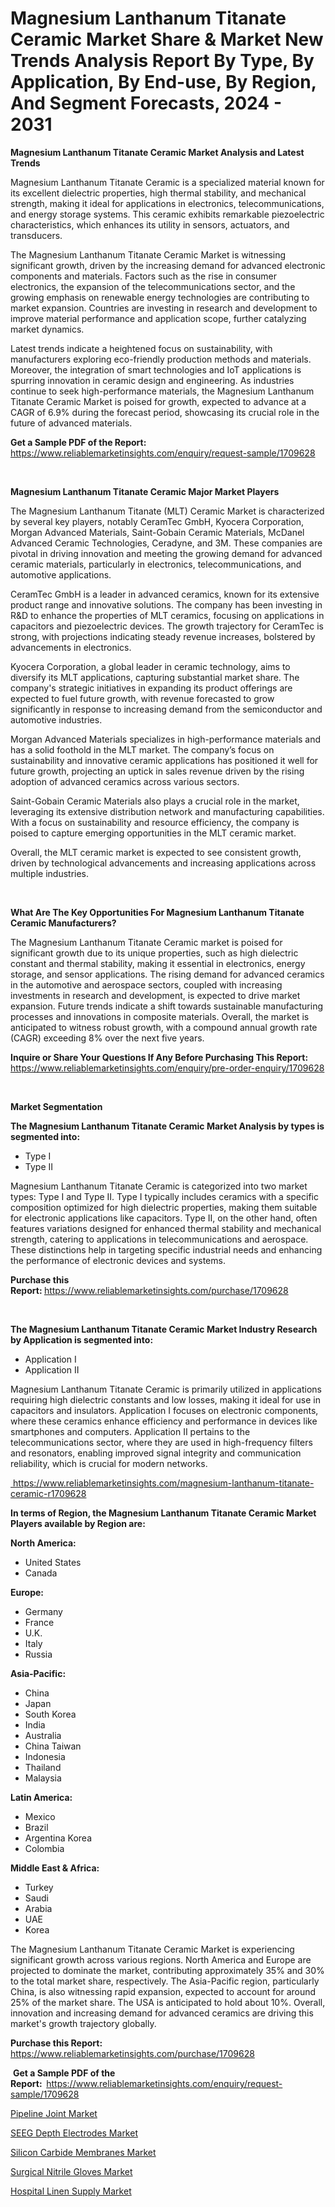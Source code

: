 <p><h1>Magnesium Lanthanum Titanate Ceramic Market Share & Market New Trends Analysis Report By Type, By Application, By End-use, By Region, And Segment Forecasts, 2024 - 2031</h1></p><p><strong>Magnesium Lanthanum Titanate Ceramic Market Analysis and Latest Trends</strong></p>
<p><p>Magnesium Lanthanum Titanate Ceramic is a specialized material known for its excellent dielectric properties, high thermal stability, and mechanical strength, making it ideal for applications in electronics, telecommunications, and energy storage systems. This ceramic exhibits remarkable piezoelectric characteristics, which enhances its utility in sensors, actuators, and transducers.</p><p>The Magnesium Lanthanum Titanate Ceramic Market is witnessing significant growth, driven by the increasing demand for advanced electronic components and materials. Factors such as the rise in consumer electronics, the expansion of the telecommunications sector, and the growing emphasis on renewable energy technologies are contributing to market expansion. Countries are investing in research and development to improve material performance and application scope, further catalyzing market dynamics.</p><p>Latest trends indicate a heightened focus on sustainability, with manufacturers exploring eco-friendly production methods and materials. Moreover, the integration of smart technologies and IoT applications is spurring innovation in ceramic design and engineering. As industries continue to seek high-performance materials, the Magnesium Lanthanum Titanate Ceramic Market is poised for growth, expected to advance at a CAGR of 6.9% during the forecast period, showcasing its crucial role in the future of advanced materials.</p></p>
<p><strong>Get a Sample PDF of the Report:&nbsp;</strong> <a href="https://www.reliablemarketinsights.com/enquiry/request-sample/1709628?utm_campaign=1584&utm_medium=2&utm_source=Github&utm_content=ia&utm_term=21102024&utm_id=magnesium-lanthanum-titanate-ceramic">https://www.reliablemarketinsights.com/enquiry/request-sample/1709628</a></p>
<p>&nbsp;</p>
<p><strong>Magnesium Lanthanum Titanate Ceramic Major Market Players</strong></p>
<p><p>The Magnesium Lanthanum Titanate (MLT) Ceramic Market is characterized by several key players, notably CeramTec GmbH, Kyocera Corporation, Morgan Advanced Materials, Saint-Gobain Ceramic Materials, McDanel Advanced Ceramic Technologies, Ceradyne, and 3M. These companies are pivotal in driving innovation and meeting the growing demand for advanced ceramic materials, particularly in electronics, telecommunications, and automotive applications.</p><p>CeramTec GmbH is a leader in advanced ceramics, known for its extensive product range and innovative solutions. The company has been investing in R&D to enhance the properties of MLT ceramics, focusing on applications in capacitors and piezoelectric devices. The growth trajectory for CeramTec is strong, with projections indicating steady revenue increases, bolstered by advancements in electronics.</p><p>Kyocera Corporation, a global leader in ceramic technology, aims to diversify its MLT applications, capturing substantial market share. The company's strategic initiatives in expanding its product offerings are expected to fuel future growth, with revenue forecasted to grow significantly in response to increasing demand from the semiconductor and automotive industries.</p><p>Morgan Advanced Materials specializes in high-performance materials and has a solid foothold in the MLT market. The company’s focus on sustainability and innovative ceramic applications has positioned it well for future growth, projecting an uptick in sales revenue driven by the rising adoption of advanced ceramics across various sectors.</p><p>Saint-Gobain Ceramic Materials also plays a crucial role in the market, leveraging its extensive distribution network and manufacturing capabilities. With a focus on sustainability and resource efficiency, the company is poised to capture emerging opportunities in the MLT ceramic market.</p><p>Overall, the MLT ceramic market is expected to see consistent growth, driven by technological advancements and increasing applications across multiple industries.</p></p>
<p>&nbsp;</p>
<p><strong>What Are The Key Opportunities For Magnesium Lanthanum Titanate Ceramic Manufacturers?</strong></p>
<p><p>The Magnesium Lanthanum Titanate Ceramic market is poised for significant growth due to its unique properties, such as high dielectric constant and thermal stability, making it essential in electronics, energy storage, and sensor applications. The rising demand for advanced ceramics in the automotive and aerospace sectors, coupled with increasing investments in research and development, is expected to drive market expansion. Future trends indicate a shift towards sustainable manufacturing processes and innovations in composite materials. Overall, the market is anticipated to witness robust growth, with a compound annual growth rate (CAGR) exceeding 8% over the next five years.</p></p>
<p><strong>Inquire or Share Your Questions If Any Before Purchasing This Report:</strong> <a href="https://www.reliablemarketinsights.com/enquiry/pre-order-enquiry/1709628?utm_campaign=1584&utm_medium=2&utm_source=Github&utm_content=ia&utm_term=21102024&utm_id=magnesium-lanthanum-titanate-ceramic">https://www.reliablemarketinsights.com/enquiry/pre-order-enquiry/1709628</a></p>
<p>&nbsp;</p>
<p><strong>Market Segmentation</strong></p>
<p><strong>The Magnesium Lanthanum Titanate Ceramic Market Analysis by types is segmented into:</strong></p>
<p><ul><li>Type I</li><li>Type II</li></ul></p>
<p><p>Magnesium Lanthanum Titanate Ceramic is categorized into two market types: Type I and Type II. Type I typically includes ceramics with a specific composition optimized for high dielectric properties, making them suitable for electronic applications like capacitors. Type II, on the other hand, often features variations designed for enhanced thermal stability and mechanical strength, catering to applications in telecommunications and aerospace. These distinctions help in targeting specific industrial needs and enhancing the performance of electronic devices and systems.</p></p>
<p><strong>Purchase this Report:&nbsp;</strong><a href="https://www.reliablemarketinsights.com/purchase/1709628?utm_campaign=1584&utm_medium=2&utm_source=Github&utm_content=ia&utm_term=21102024&utm_id=magnesium-lanthanum-titanate-ceramic">https://www.reliablemarketinsights.com/purchase/1709628</a></p>
<p>&nbsp;</p>
<p><strong>The Magnesium Lanthanum Titanate Ceramic Market Industry Research by Application is segmented into:</strong></p>
<p><ul><li>Application I</li><li>Application II</li></ul></p>
<p><p>Magnesium Lanthanum Titanate Ceramic is primarily utilized in applications requiring high dielectric constants and low losses, making it ideal for use in capacitors and insulators. Application I focuses on electronic components, where these ceramics enhance efficiency and performance in devices like smartphones and computers. Application II pertains to the telecommunications sector, where they are used in high-frequency filters and resonators, enabling improved signal integrity and communication reliability, which is crucial for modern networks.</p></p>
<p><a href="https://www.reliablemarketinsights.com/magnesium-lanthanum-titanate-ceramic-r1709628?utm_campaign=1584&utm_medium=2&utm_source=Github&utm_content=ia&utm_term=21102024&utm_id=magnesium-lanthanum-titanate-ceramic">&nbsp;https://www.reliablemarketinsights.com/magnesium-lanthanum-titanate-ceramic-r1709628</a></p>
<p><strong>In terms of Region, the Magnesium Lanthanum Titanate Ceramic Market Players available by Region are:</strong></p>
<p>
    <p> <strong> North America: </strong>
        <ul>
            <li>United States</li>
            <li>Canada</li>
        </ul>
        </p> 
    <p> <strong> Europe: </strong>
        <ul>
            <li>Germany</li>
            <li>France</li>
            <li>U.K.</li>
            <li>Italy</li>
            <li>Russia</li>
        </ul>
        </p> 
    <p> <strong> Asia-Pacific: </strong>
        <ul>
            <li>China</li>
            <li>Japan</li>
            <li>South Korea</li>
            <li>India</li>
            <li>Australia</li>
            <li>China Taiwan</li>
            <li>Indonesia</li>
            <li>Thailand</li>
            <li>Malaysia</li>
        </ul>
        </p> 
    <p> <strong> Latin America: </strong>
        <ul>
            <li>Mexico</li>
            <li>Brazil</li>
            <li>Argentina Korea</li>
            <li>Colombia</li>
        </ul>
        </p> 
    <p> <strong> Middle East & Africa: </strong>
        <ul>
            <li>Turkey</li>
            <li>Saudi</li>
            <li>Arabia</li>
            <li>UAE</li>
            <li>Korea</li>
        </ul>
    </p>
    </p>
<p><p>The Magnesium Lanthanum Titanate Ceramic Market is experiencing significant growth across various regions. North America and Europe are projected to dominate the market, contributing approximately 35% and 30% to the total market share, respectively. The Asia-Pacific region, particularly China, is also witnessing rapid expansion, expected to account for around 25% of the market share. The USA is anticipated to hold about 10%. Overall, innovation and increasing demand for advanced ceramics are driving this market's growth trajectory globally.</p></p>
<p><strong>Purchase this Report: </strong><a href="https://www.reliablemarketinsights.com/purchase/1709628?utm_campaign=1584&utm_medium=2&utm_source=Github&utm_content=ia&utm_term=21102024&utm_id=magnesium-lanthanum-titanate-ceramic">https://www.reliablemarketinsights.com/purchase/1709628</a></p>
<p>&nbsp;<strong>Get a Sample PDF of the Report:&nbsp;&nbsp;</strong><a href="https://www.reliablemarketinsights.com/enquiry/request-sample/1709628?utm_campaign=1584&utm_medium=2&utm_source=Github&utm_content=ia&utm_term=21102024&utm_id=magnesium-lanthanum-titanate-ceramic">https://www.reliablemarketinsights.com/enquiry/request-sample/1709628</a></p>
<p><strong></strong></p>
<p><p><a href="https://www.linkedin.com/pulse/pipeline-joint-market-revolution-2024-2031-trends-shaping-next-0ao7e?utm_campaign=1584&utm_medium=2&utm_source=Github&utm_content=ia&utm_term=21102024&utm_id=magnesium-lanthanum-titanate-ceramic">Pipeline Joint Market</a></p><p><a href="https://www.linkedin.com/pulse/global-seeg-depth-electrodes-market-opportunities-challenges2024-vh25e?utm_campaign=1584&utm_medium=2&utm_source=Github&utm_content=ia&utm_term=21102024&utm_id=magnesium-lanthanum-titanate-ceramic">SEEG Depth Electrodes Market</a></p><p><a href="https://github.com/tamvrosiya/Market-Research-Report-List-6/blob/main/silicon-carbide-membranes-market.md?utm_campaign=1584&utm_medium=2&utm_source=Github&utm_content=ia&utm_term=21102024&utm_id=magnesium-lanthanum-titanate-ceramic">Silicon Carbide Membranes Market</a></p><p><a href="https://www.linkedin.com/pulse/top-trends-transforming-surgical-nitrile-gloves-market-2024-eulle?utm_campaign=1584&utm_medium=2&utm_source=Github&utm_content=ia&utm_term=21102024&utm_id=magnesium-lanthanum-titanate-ceramic">Surgical Nitrile Gloves Market</a></p><p><a href="https://www.linkedin.com/pulse/future-ready-strategic-insights-global-hospital-linen-sxtue?utm_campaign=1584&utm_medium=2&utm_source=Github&utm_content=ia&utm_term=21102024&utm_id=magnesium-lanthanum-titanate-ceramic">Hospital Linen Supply Market</a></p></p>